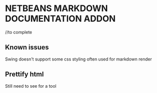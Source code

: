 # NETBEANS MARKDOWN DOCUMENTATION ADDON

//to complete

## Known issues

Swing doesn't support some css styling often used for markdown render

## Prettify html

Still need to see for a tool